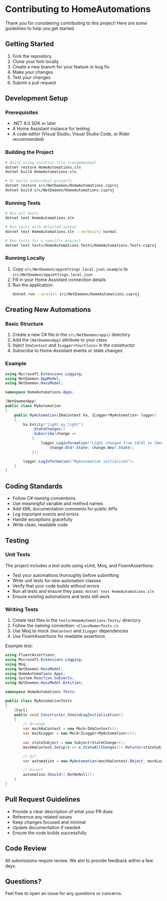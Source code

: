 # Contributing to HomeAutomations

Thank you for considering contributing to this project! Here are some guidelines to help you get started.

## Getting Started

1. Fork the repository
2. Clone your fork locally
3. Create a new branch for your feature or bug fix
4. Make your changes
5. Test your changes
6. Submit a pull request

## Development Setup

### Prerequisites
- .NET 8.0 SDK or later
- A Home Assistant instance for testing
- A code editor (Visual Studio, Visual Studio Code, or Rider recommended)

### Building the Project
```bash
# Build using solution file (recommended)
dotnet restore HomeAutomations.sln
dotnet build HomeAutomations.sln

# Or build individual projects
dotnet restore src/NetDaemon/HomeAutomations.csproj
dotnet build src/NetDaemon/HomeAutomations.csproj
```

### Running Tests
```bash
# Run all tests
dotnet test HomeAutomations.sln

# Run tests with detailed output
dotnet test HomeAutomations.sln --verbosity normal

# Run tests for a specific project
dotnet test tests/HomeAutomations.Tests/HomeAutomations.Tests.csproj
```

### Running Locally
1. Copy `src/NetDaemon/appsettings.local.json.example` to `src/NetDaemon/appsettings.local.json`
2. Fill in your Home Assistant connection details
3. Run the application:
   ```bash
   dotnet run --project src/NetDaemon/HomeAutomations.csproj
   ```

## Creating New Automations

### Basic Structure
1. Create a new C# file in the `src/NetDaemon/apps/` directory
2. Add the `[NetDaemonApp]` attribute to your class
3. Inject `IHaContext` and `ILogger<YourClass>` in the constructor
4. Subscribe to Home Assistant events or state changes

### Example
```csharp
using Microsoft.Extensions.Logging;
using NetDaemon.AppModel;
using NetDaemon.HassModel;

namespace HomeAutomations.Apps;

[NetDaemonApp]
public class MyAutomation
{
    public MyAutomation(IHaContext ha, ILogger<MyAutomation> logger)
    {
        ha.Entity("light.my_light")
            .StateChanges()
            .Subscribe(change =>
            {
                logger.LogInformation("Light changed from {Old} to {New}",
                    change.Old?.State, change.New?.State);
            });

        logger.LogInformation("MyAutomation initialized");
    }
}
```

## Coding Standards

- Follow C# naming conventions
- Use meaningful variable and method names
- Add XML documentation comments for public APIs
- Log important events and errors
- Handle exceptions gracefully
- Write clean, readable code

## Testing

### Unit Tests
The project includes a test suite using xUnit, Moq, and FluentAssertions:

- Test your automations thoroughly before submitting
- Write unit tests for new automation classes
- Verify that your code builds without errors
- Run all tests and ensure they pass: `dotnet test HomeAutomations.sln`
- Ensure existing automations and tests still work

### Writing Tests
1. Create test files in the `tests/HomeAutomations.Tests/` directory
2. Follow the naming convention: `<ClassName>Tests.cs`
3. Use Moq to mock `IHaContext` and `ILogger` dependencies
4. Use FluentAssertions for readable assertions

Example test:
```csharp
using FluentAssertions;
using Microsoft.Extensions.Logging;
using Moq;
using NetDaemon.HassModel;
using HomeAutomations.Apps;
using System.Reactive.Subjects;
using NetDaemon.HassModel.Entities;

namespace HomeAutomations.Tests;

public class MyAutomationTests
{
    [Fact]
    public void Constructor_ShouldLogInitialization()
    {
        // Arrange
        var mockHaContext = new Mock<IHaContext>();
        var mockLogger = new Mock<ILogger<MyAutomation>>();
        
        var stateSubject = new Subject<StateChange>();
        mockHaContext.Setup(x => x.StateAllChanges()).Returns(stateSubject);

        // Act
        var automation = new MyAutomation(mockHaContext.Object, mockLogger.Object);

        // Assert
        automation.Should().NotBeNull();
    }
}
```

## Pull Request Guidelines

- Provide a clear description of what your PR does
- Reference any related issues
- Keep changes focused and minimal
- Update documentation if needed
- Ensure the code builds successfully

## Code Review

All submissions require review. We aim to provide feedback within a few days.

## Questions?

Feel free to open an issue for any questions or concerns.
